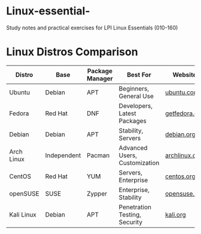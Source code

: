 # Linux-essential-
Study notes and practical exercises for LPI Linux Essentials (010-160)
# Linux Distros Comparison

| Distro      | Base        | Package Manager | Best For                    | Website                      |
|------------|------------|----------------|-----------------------------|------------------------------|
| Ubuntu     | Debian     | APT            | Beginners, General Use      | [ubuntu.com](https://ubuntu.com) |
| Fedora     | Red Hat    | DNF            | Developers, Latest Packages | [getfedora.org](https://getfedora.org) |
| Debian     | Debian     | APT            | Stability, Servers          | [debian.org](https://www.debian.org) |
| Arch Linux | Independent | Pacman        | Advanced Users, Customization | [archlinux.org](https://archlinux.org) |
| CentOS     | Red Hat    | YUM            | Servers, Enterprise         | [centos.org](https://www.centos.org) |
| openSUSE   | SUSE       | Zypper         | Enterprise, Stability       | [opensuse.org](https://www.opensuse.org) |
| Kali Linux | Debian     | APT            | Penetration Testing, Security | [kali.org](https://www.kali.org) |


